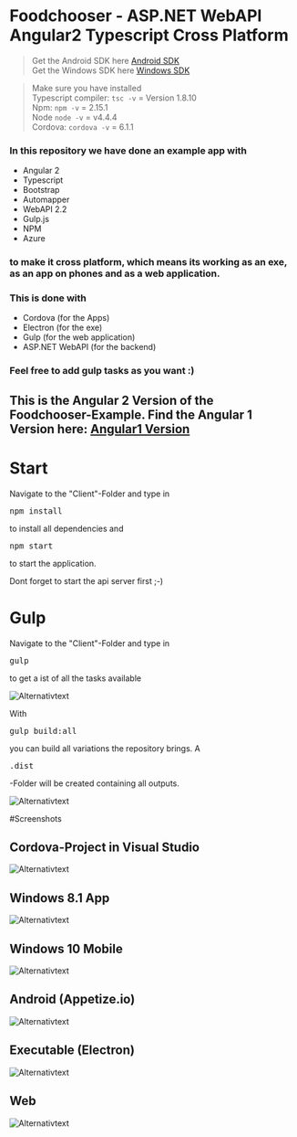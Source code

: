 # Foodchooser - ASP.NET WebAPI Angular2 Typescript Cross Platform 

> Get the Android SDK here [Android SDK](https://developer.android.com/sdk/index.html/ "Android SDK")  
> Get the Windows SDK here [Windows SDK](https://developer.microsoft.com/en-us/windows/downloads/windows-10-sdk "Windows SDK")


> Make sure you have installed <br/>
> Typescript compiler: `tsc -v` = Version 1.8.10 <br/>
> Npm: `npm -v` = 2.15.1 <br/>
> Node `node -v` = v4.4.4 <br/>
> Cordova: `cordova -v` = 6.1.1  <br/>

### In this repository we have done an example app with 

* Angular 2
* Typescript
* Bootstrap
* Automapper
* WebAPI 2.2
* Gulp.js
* NPM 
* Azure

### to make it cross platform, which means its working as an exe, as an app on phones and as a web application.

### This is done with

* Cordova (for the Apps)
* Electron (for the exe)
* Gulp (for the web application)
* ASP.NET WebAPI (for the backend)

### Feel free to add gulp tasks as you want :)

## This is the Angular 2 Version of the Foodchooser-Example. Find the Angular 1 Version here: [Angular1 Version](https://github.com/FabianGosebrink/ASPNET-Foodchooser-Cross-Platform-Angular1 "Foodchooser - ASP.NET WebAPI AngularJs Cross Platform")

# Start

Navigate to the "Client"-Folder and type in <pre>npm install</pre> to install all dependencies and <pre>npm start</pre> to start the application.

Dont forget to start the api server first ;-)

# Gulp

Navigate to the "Client"-Folder and type in <pre>gulp</pre> to get a ist of all the tasks available

![Alternativtext](_gitAssets/gulpTasks.png "GulpTasks")

With <pre>gulp build:all</pre> you can build all variations the repository brings. A <pre>.dist</pre>-Folder will be created containing all outputs.

![Alternativtext](_gitAssets/distFolder.png "DistFolder")

#Screenshots

## Cordova-Project in Visual Studio
![Alternativtext](_gitAssets/cordova.png "Cordova")

## Windows 8.1 App
![Alternativtext](_gitAssets/win81.png "Windows81")

## Windows 10 Mobile
![Alternativtext](_gitAssets/winMobile.png "WinMobile")

## Android (Appetize.io)
![Alternativtext](_gitAssets/android_appetize.png "Android")

## Executable (Electron)
![Alternativtext](_gitAssets/electron.png "Electron")

## Web
![Alternativtext](_gitAssets/web.png "Web")


